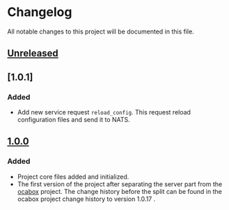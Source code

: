 # Changelog
All notable changes to this project will be documented in this file.

## [Unreleased]

## [1.0.1]
### Added
- Add new service request `reload_config`. This request reload configuration files and send it to NATS.

## [1.0.0]
### Added
- Project core files added and initialized.
- The first version of the project after separating the server part from the [ocabox](https://github.com/araucaria-project/ocabox) project. 
The change history before the split can be found in the ocabox project change history to version 1.0.17 .



[Unreleased]: https://github.com/araucaria-project/ocabox-server

[1.0.0]: https://github.com/araucaria-project/ocabox-server
